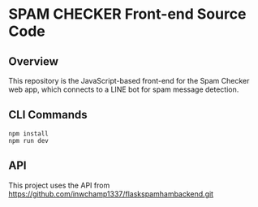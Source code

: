 # SPAM CHECKER Front-end Source Code

## Overview
This repository is the JavaScript-based front-end for the Spam Checker web app, which connects to a LINE bot for spam message detection.


## CLI Commands
```
npm install 
npm run dev
```
## API 
This project uses the API from https://github.com/inwchamp1337/flaskspamhambackend.git